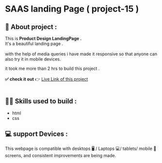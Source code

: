 # SAAS landing Page ( project-15 )

## 📌 About  project :

This is **Product Design LandingPage .** <br/> It's a beautiful landing page . <br/> 
 <br/> 
with the help of media queries i have made it responsive so that anyone can also try it in mobile devices.<br/> 

it took me more than 2 hrs to build this project .<br />
<br>
**✅ check it out**  👉  [Live Link of this project](https://ashish-nagars-html-css-project-15.netlify.app/)
<br>
<br>

##  👨‍💻 Skills used to build :
- html
- css


## 💻 support Devices :
This webpage is compatible with desktops 🖥️ / Laptops 💻/ tablets/ mobile 📱screens, and consistent improvements are being made.
<br>
<br>
